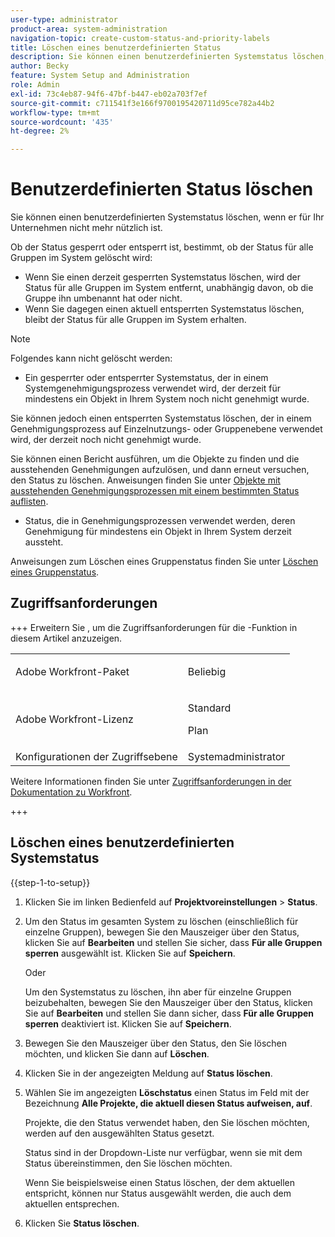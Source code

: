 ```yaml
---
user-type: administrator
product-area: system-administration
navigation-topic: create-custom-status-and-priority-labels
title: Löschen eines benutzerdefinierten Status
description: Sie können einen benutzerdefinierten Systemstatus löschen, wenn er für Ihr Unternehmen nicht mehr nützlich ist.
author: Becky
feature: System Setup and Administration
role: Admin
exl-id: 73c4eb87-94f6-47bf-b447-eb02a703f7ef
source-git-commit: c711541f3e166f9700195420711d95ce782a44b2
workflow-type: tm+mt
source-wordcount: '435'
ht-degree: 2%

---
```


# Benutzerdefinierten Status löschen

Sie können einen benutzerdefinierten Systemstatus löschen, wenn er für Ihr Unternehmen nicht mehr nützlich ist.

Ob der Status gesperrt oder entsperrt ist, bestimmt, ob der Status für alle Gruppen im System gelöscht wird:

* Wenn Sie einen derzeit gesperrten Systemstatus löschen, wird der Status für alle Gruppen im System entfernt, unabhängig davon, ob die Gruppe ihn umbenannt hat oder nicht.
* Wenn Sie dagegen einen aktuell entsperrten Systemstatus löschen, bleibt der Status für alle Gruppen im System erhalten.


>[!NOTE]
>
>Folgendes kann nicht gelöscht werden:
>
>* Ein gesperrter oder entsperrter Systemstatus, der in einem Systemgenehmigungsprozess verwendet wird, der derzeit für mindestens ein Objekt in Ihrem System noch nicht genehmigt wurde.
>
>  Sie können jedoch einen entsperrten Systemstatus löschen, der in einem Genehmigungsprozess auf Einzelnutzungs- oder Gruppenebene verwendet wird, der derzeit noch nicht genehmigt wurde.
>
>  Sie können einen Bericht ausführen, um die Objekte zu finden und die ausstehenden Genehmigungen aufzulösen, und dann erneut versuchen, den Status zu löschen. Anweisungen finden Sie unter [Objekte mit ausstehenden Genehmigungsprozessen mit einem bestimmten Status auflisten](../../../administration-and-setup/customize-workfront/creating-custom-status-and-priority-labels/list-objects-pending-approval-certain-status.md).
>
>* Status, die in Genehmigungsprozessen verwendet werden, deren Genehmigung für mindestens ein Objekt in Ihrem System derzeit aussteht.

Anweisungen zum Löschen eines Gruppenstatus finden Sie unter [Löschen eines Gruppenstatus](../../../administration-and-setup/manage-groups/manage-group-statuses/delete-a-group-status.md).

## Zugriffsanforderungen

+++ Erweitern Sie , um die Zugriffsanforderungen für die -Funktion in diesem Artikel anzuzeigen.

<table style="table-layout:auto"> 
 <col> 
 <col> 
 <tbody> 
  <tr> 
   <td>Adobe Workfront-Paket</td> 
   <td><p>Beliebig</p></td> 
  </tr> 
  <tr> 
   <td>Adobe Workfront-Lizenz</td> 
   <td><p>Standard</p>
       <p>Plan</p></td>
  </tr> 
  <tr> 
   <td>Konfigurationen der Zugriffsebene</td> 
   <td>Systemadministrator</td> 
  </tr> 
 </tbody> 
</table>

Weitere Informationen finden Sie unter [Zugriffsanforderungen in der Dokumentation zu Workfront](/help/quicksilver/administration-and-setup/add-users/access-levels-and-object-permissions/access-level-requirements-in-documentation.md).

+++

## Löschen eines benutzerdefinierten Systemstatus

{{step-1-to-setup}}

1. Klicken Sie im linken Bedienfeld auf **Projektvoreinstellungen** > **Status**.

1. Um den Status im gesamten System zu löschen (einschließlich für einzelne Gruppen), bewegen Sie den Mauszeiger über den Status, klicken Sie auf **Bearbeiten** und stellen Sie sicher, dass **Für alle Gruppen sperren** ausgewählt ist. Klicken Sie auf **Speichern**.

   Oder

   Um den Systemstatus zu löschen, ihn aber für einzelne Gruppen beizubehalten, bewegen Sie den Mauszeiger über den Status, klicken Sie auf **Bearbeiten** und stellen Sie dann sicher, dass **Für alle Gruppen sperren** deaktiviert ist. Klicken Sie auf **Speichern**.

1. Bewegen Sie den Mauszeiger über den Status, den Sie löschen möchten, und klicken Sie dann auf **Löschen**.
1. Klicken Sie in der angezeigten Meldung auf **Status löschen**.
1. Wählen Sie im angezeigten **Löschstatus** einen Status im Feld mit der Bezeichnung **Alle Projekte, die aktuell diesen Status aufweisen, auf**.

   Projekte, die den Status verwendet haben, den Sie löschen möchten, werden auf den ausgewählten Status gesetzt.

   Status sind in der Dropdown-Liste nur verfügbar, wenn sie mit dem Status übereinstimmen, den Sie löschen möchten.

   Wenn Sie beispielsweise einen Status löschen, der dem aktuellen entspricht, können nur Status ausgewählt werden, die auch dem aktuellen entsprechen.

1. Klicken Sie **Status löschen**.
